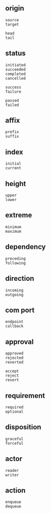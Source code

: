 ## origin
```
source
target

head
tail
```

## status
```
initiated
succeeded
completed
cancelled

success
failure

passed
failed
```

## affix
```
prefix
suffix
```

## index
```
initial
current
```

## height
```
upper
lower
```

## extreme
```
minimum
maximum
```

## dependency
```
preceding
following
```

## direction
```
incoming
outgoing
```

## com port

```
endpoint
callback
```

## approval
```
approved
rejected
reverted

accept
reject
revert
```

## requirement
```
required
optional
```

## disposition
```
graceful
forceful
```

## actor
```
reader
writer
```

## action
```
enqueue
dequeue
```